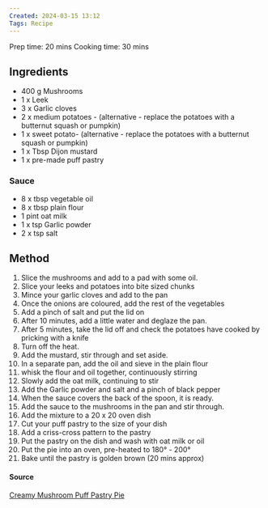 ```yaml
---
Created: 2024-03-15 13:12
Tags: Recipe
---
```

Prep time: 20 mins
Cooking time: 30 mins

## Ingredients
- 400 g Mushrooms
- 1 x Leek
- 3 x Garlic cloves
- 2 x medium potatoes - (alternative - replace the potatoes with a butternut squash or pumpkin)
- 1 x sweet potato- (alternative - replace the potatoes with a butternut squash or pumpkin)
- 1 x Tbsp Dijon mustard
- 1 x pre-made puff pastry
### Sauce
- 8 x tbsp vegetable oil
- 8 x tbsp plain flour
- 1 pint oat milk
- 1 x tsp Garlic powder
- 2 x tsp salt

## Method
1. Slice the mushrooms and add to a pad with some oil.
2. Slice your leeks and potatoes into bite sized chunks
3. Mince your garlic cloves and add to the pan
4. Once the onions are coloured, add the rest of the vegetables
5. Add a pinch of salt and put the lid on
6. After 10 minutes, add a little water and deglaze the pan.
7. After 5 minutes, take the lid off and check the potatoes have cooked by pricking with a knife
8. Turn off the heat.
9. Add the mustard, stir through and set aside.
10. In a separate pan, add the oil and sieve in the plain flour
11. whisk the flour and oil together, continuously stirring
12. Slowly add the oat milk, continuing to stir
13. Add the Garlic powder and salt and a pinch of black pepper
14. When the sauce covers the back of the spoon, it is ready.
15. Add the sauce to the mushrooms in the pan and stir through.
16. Add the mixture to a 20 x 20 oven dish
17. Cut your puff pastry to the size of your dish
18. Add a criss-cross pattern to the pastry
19. Put the pastry on the dish and wash with oat milk or oil
20. Put the pie into an oven, pre-heated to 180° - 200°
21. Bake until the pastry is golden brown (20 mins approx)
#### Source 
[Creamy Mushroom Puff Pastry Pie](https://youtu.be/KapV7ix0QkA?si=wD8IzUvidOLrsTUP)
